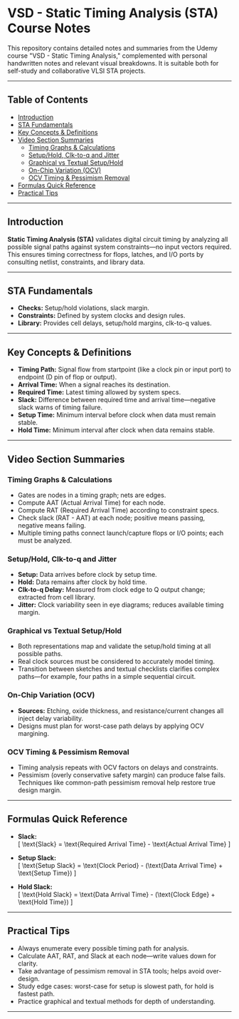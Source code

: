 # VSD - Static Timing Analysis (STA) Course Notes

This repository contains detailed notes and summaries from the Udemy course "VSD - Static Timing Analysis," complemented with personal handwritten notes and relevant visual breakdowns. It is suitable both for self-study and collaborative VLSI STA projects.

---

## Table of Contents

- [Introduction](#introduction)
- [STA Fundamentals](#sta-fundamentals)
- [Key Concepts & Definitions](#key-concepts--definitions)
- [Video Section Summaries](#video-section-summaries)
    - [Timing Graphs & Calculations](#timing-graphs--calculations)
    - [Setup/Hold, Clk-to-q and Jitter](#setuphold-clk-to-q-and-jitter)
    - [Graphical vs Textual Setup/Hold](#graphical-vs-textual-setuphold)
    - [On-Chip Variation (OCV)](#on-chip-variation-ocv)
    - [OCV Timing & Pessimism Removal](#ocv-timing--pessimism-removal)
- [Formulas Quick Reference](#formulas-quick-reference)
- [Practical Tips](#practical-tips)

---

## Introduction

**Static Timing Analysis (STA)** validates digital circuit timing by analyzing all possible signal paths against system constraints—no input vectors required. This ensures timing correctness for flops, latches, and I/O ports by consulting netlist, constraints, and library data.

---

## STA Fundamentals

- **Checks:** Setup/hold violations, slack margin.
- **Constraints:** Defined by system clocks and design rules.
- **Library:** Provides cell delays, setup/hold margins, clk-to-q values.

---

## Key Concepts & Definitions

- **Timing Path:** Signal flow from startpoint (like a clock pin or input port) to endpoint (D pin of flop or output).
- **Arrival Time:** When a signal reaches its destination.
- **Required Time:** Latest timing allowed by system specs.
- **Slack:** Difference between required time and arrival time—negative slack warns of timing failure.
- **Setup Time:** Minimum interval before clock when data must remain stable.
- **Hold Time:** Minimum interval after clock when data remains stable.

---

## Video Section Summaries

### Timing Graphs & Calculations

- Gates are nodes in a timing graph; nets are edges.
- Compute AAT (Actual Arrival Time) for each node.
- Compute RAT (Required Arrival Time) according to constraint specs.
- Check slack (RAT - AAT) at each node; positive means passing, negative means failing.
- Multiple timing paths connect launch/capture flops or I/O points; each must be analyzed.

### Setup/Hold, Clk-to-q and Jitter

- **Setup:** Data arrives before clock by setup time.
- **Hold:** Data remains after clock by hold time.
- **Clk-to-q Delay:** Measured from clock edge to Q output change; extracted from cell library.
- **Jitter:** Clock variability seen in eye diagrams; reduces available timing margin.

### Graphical vs Textual Setup/Hold

- Both representations map and validate the setup/hold timing at all possible paths.
- Real clock sources must be considered to accurately model timing.
- Transition between sketches and textual checklists clarifies complex paths—for example, four paths in a simple sequential circuit.

### On-Chip Variation (OCV)

- **Sources:** Etching, oxide thickness, and resistance/current changes all inject delay variability.
- Designs must plan for worst-case path delays by applying OCV margining.

### OCV Timing & Pessimism Removal

- Timing analysis repeats with OCV factors on delays and constraints.
- Pessimism (overly conservative safety margin) can produce false fails. Techniques like common-path pessimism removal help restore true design margin.

---

## Formulas Quick Reference

- **Slack:**  
  \[
    \text{Slack} = \text{Required Arrival Time} - \text{Actual Arrival Time}
  \]

- **Setup Slack:**  
  \[
    \text{Setup Slack} = \text{Clock Period} - (\text{Data Arrival Time} + \text{Setup Time})
  \]

- **Hold Slack:**  
  \[
    \text{Hold Slack} = \text{Data Arrival Time} - (\text{Clock Edge} + \text{Hold Time})
  \]

---

## Practical Tips

- Always enumerate every possible timing path for analysis.
- Calculate AAT, RAT, and Slack at each node—write values down for clarity.
- Take advantage of pessimism removal in STA tools; helps avoid over-design.
- Study edge cases: worst-case for setup is slowest path, for hold is fastest path.
- Practice graphical and textual methods for depth of understanding.

---



